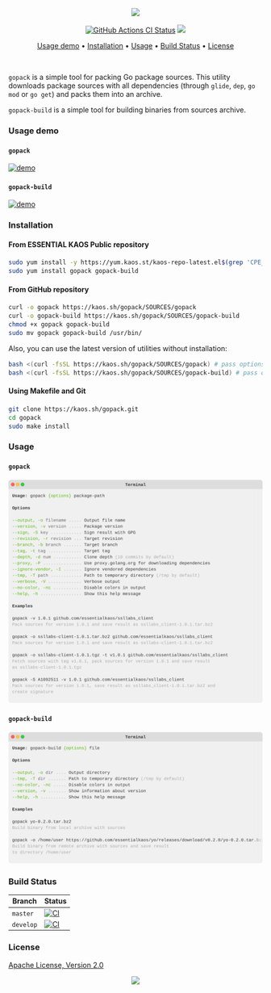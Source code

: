 <p align="center"><a href="#readme"><img src="https://gh.kaos.st/gopack.svg"/></a></p>

<p align="center">
  <a href="https://kaos.sh/w/gopack/ci"><img src="https://kaos.sh/w/gopack/ci.svg" alt="GitHub Actions CI Status" /></a>
  <a href="#license"><img src="https://gh.kaos.st/apache2.svg"></a>
</p>

<p align="center"><a href="#usage-demo">Usage demo</a> • <a href="#installation">Installation</a> • <a href="#usage">Usage</a> • <a href="#build-status">Build Status</a> • <a href="#license">License</a></p>

<br/>

`gopack` is a simple tool for packing Go package sources. This utility downloads package sources with all dependencies (through `glide`, `dep`, `go mod` or `go get`) and packs them into an archive.

`gopack-build` is a simple tool for building binaries from sources archive.

### Usage demo

#### `gopack`

[![demo](https://gh.kaos.st/gopack-1132.gif)](#usage-demo)

#### `gopack-build`

[![demo](https://gh.kaos.st/gopack-build-126.gif)](#usage-demo)

### Installation

#### From ESSENTIAL KAOS Public repository

```bash
sudo yum install -y https://yum.kaos.st/kaos-repo-latest.el$(grep 'CPE_NAME' /etc/os-release | tr -d '"' | cut -d':' -f5).noarch.rpm
sudo yum install gopack gopack-build
```

#### From GitHub repository

```bash
curl -o gopack https://kaos.sh/gopack/SOURCES/gopack
curl -o gopack-build https://kaos.sh/gopack/SOURCES/gopack-build
chmod +x gopack gopack-build
sudo mv gopack gopack-build /usr/bin/
```

Also, you can use the latest version of utilities without installation:

```bash
bash <(curl -fsSL https://kaos.sh/gopack/SOURCES/gopack) # pass options here
bash <(curl -fsSL https://kaos.sh/gopack/SOURCES/gopack-build) # pass options here
```

#### Using Makefile and Git

```bash
git clone https://kaos.sh/gopack.git
cd gopack
sudo make install
```

### Usage

#### `gopack`

<img src=".github/images/gopack.svg" />

#### `gopack-build`

<img src=".github/images/gopack-build.svg" />

### Build Status

| Branch | Status |
|--------|--------|
| `master` | [![CI](https://kaos.sh/w/gopack/ci.svg?branch=master)](https://kaos.sh/w/gopack/ci?query=branch:master) |
| `develop` | [![CI](https://kaos.sh/w/gopack/ci.svg?branch=develop)](https://kaos.sh/w/gopack/ci?query=branch:develop) |

### License

[Apache License, Version 2.0](https://www.apache.org/licenses/LICENSE-2.0)

<p align="center"><a href="https://essentialkaos.com"><img src="https://gh.kaos.st/ekgh.svg"/></a></p>
